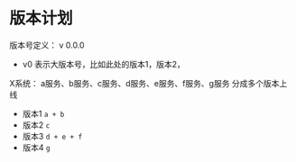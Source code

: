 # 版本计划
版本号定义： v 0.0.0
* v0 表示大版本号，比如此处的版本1，版本2，

X系统： a服务、b服务、c服务、d服务、e服务、f服务、g服务
分成多个版本上线
* 版本1 `a + b`
* 版本2 `c`
* 版本3 `d + e + f`
* 版本4 `g`
